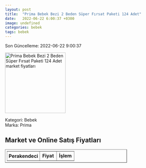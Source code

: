 ```yaml
---
layout: post
title:  "Prima Bebek Bezi 2 Beden Süper Fırsat Paketi 124 Adet"
date:   2022-06-22 6:00:37 +0300
image: undefined
categories: bebek
tags: bebek
---
```


Son Güncelleme: 2022-06-22 9:00:37

<img src="undefined" width="200" alt="Prima Bebek Bezi 2 Beden Süper Fırsat Paketi 124 Adet market fiyatları" />

Kategori: Bebek
<br />
Marka: Prima

<h2>Market ve Online Satış Fiyatları</h2>

<table border="1" style="padding: 5px;width:80%;">
  <tr>
    <td style="padding: 5px;"><strong>Perakendeci</strong></td>
    <td><strong>Fiyat</strong></td>
    <td><strong>İşlem</strong></td>
  </tr>
  
</table>
